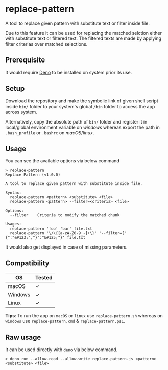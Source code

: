 # replace-pattern
A tool to replace given pattern with substitute text or filter inside file. 

Due to this feature it can be used for replacing the matched selction either with substitute text or filtered text. The filtered texts are made by applying filter criterias over matched selections.

## Prerequisite
It would require [Deno](https://deno.land/manual/getting_started/installation) to be installed on system prior its use.

## Setup
Download the repository and make the symbolic link of given shell script inside `bin/` folder to your system's global `/bin` folder to access the app across system.

Alternatively, copy the absolute path of `bin/` folder and register it in local/global environment variable on _windows_ whereas export the path in `.bash_profile` or `.bashrc` on _macOS_/_linux_.

## Usage
You can see the available options via below command

```
> replace-pattern
Replace Pattern (v1.0.0)

A tool to replace given pattern with substitute inside file.

Syntax:
  replace-pattern <pattern> <substitute> <file>
  replace-pattern <pattern> --filter=<criteria> <file>

Options:
  --filter    Criteria to modify the matched chunk 

Usages:
  replace-pattern 'foo' 'bar' file.txt
  replace-pattern '\/\{[a-zA-Z0-9_-]+\}' '--filter={"{":"&#123;","}":"&#125;"}' file.txt
```

It would also get displayed in case of missing parameters.

## Compatibility
|OS      |Tested |
|--------|-------|
|macOS   |   ✓   |
|Windows |   ✓   |
|Linux   |   ✓   |

**Tips**: To run the app on `macOS` or `linux` use `replace-pattern.sh` whereas on `windows` use `replace-pattern.cmd` & `replace-pattern.ps1`.

## Raw usage
It can be used directly with `deno` via below command.

```
> deno run --allow-read --allow-write replace-pattern.js <pattern> <substitute> <file>
```
